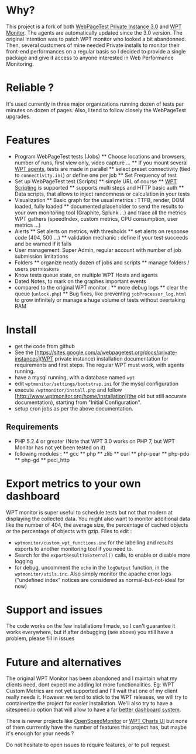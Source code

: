 # Why?

This project is a fork of both [WebPageTest Private Instance 3.0](https://github.com/WPO-Foundation/webpagetest/releases/tag/WebPageTest-3.0) and [WPT Monitor](http://www.wptmonitor.org/). The agents are automatically updated since the 3.0 version. The original intention was to patch WPT monitor who looked a bit abandonned. Then, several customers of mine needed Private installs to monitor their front-end performances on a regular basis so I decided to provide a single package and give it access to anyone interested in Web Performance Monitoring.

# Reliable ?

It's used currently in three major organizations running dozen of tests per minutes on dozen of pages.
Also, I tend to follow closely the WebPageTest upgrades.

# Features

* Program WebPageTest tests (Jobs)
** Choose locations and browsers, number of runs, first view only, video capture …
** If you mount several [WPT agents](https://sites.google.com/a/webpagetest.org/docs/private-instances#TOC-Test-Machine-s-1), tests are made in parallel
** select preset connectivity (tied to ```connectivity.ini```) or define one per job
** Set Frequency of test
* Set up WebPageTest test (Scripts)
** simple URL of course
** [WPT Scripting](https://sites.google.com/a/webpagetest.org/docs/using-webpagetest/scripting) is supported
** supports multi steps and HTTP basic auth
** Data scripts, that allows to inject randomness or calculation in your tests
* Visualization
** Basic graph for the usual metrics : TTFB, render, DOM loaded, fully loaded
** documented placeholder to send the results to your own monitoring tool (Graphite, Splunk …) and trace all the metrics WPT gathers (speedIndex, custom metrics, CPU consumption, user metrics …)
* Alerts
** Set alerts on metrics, with thresholds
** set alerts on response code (404, 500 …)
** validation mechanic : define if your test succeeds and be warned if it fails
* User management: Super Admin, regular account with number of job submission limitations
* Folders
** organize neatly dozen of jobs and scripts
** manage folders / users permissions
* Know tests queue state, on multiple WPT Hosts and agents
* Dated Notes, to mark on the graphes important events
* compared to the original WPT monitor :
** more debug logs
** clear the queue (```unlock.php```)
** Bug fixes, like preventing ```jobProcessor_log.html``` to grow infinitely or manage a huge volume of tests without overtaking RAM

# Install

* get the code from github
* See the [https://sites.google.com/a/webpagetest.org/docs/private-instances](WPT private instance) installation documentation for requirements and first steps. The regular WPT must work, with agents running.
* have a mysql running, with a database named `wpt`
* edit `wptmonitor/settings/bootstrap.ini` for the mysql configuration
* execute `/wptmonitor/install.php` and follow [http://www.wptmonitor.org/home/installation](the old but still accurate documentation), starting from "Initial Configuration".
* setup cron jobs as per the above documentation.

## Requirements

* PHP 5.2.4 or greater (Note that WPT 3.0 works on PHP 7, but WPT Monitor has not yet been tested on it)
* following modules :
** gcc
** php
** zlib
** curl
** php-pear
** php-pdo
** php-gd
** pecl_http

# Export metrics to your own dashboard

WPT monitor is super useful to schedule tests but not that modern at displaying the collected data. You might also want to monitor additional data like the number of 404, the average size, the percentage of cached objects or the percentage of objects with gzip. Files to edit :
* `wptmonitor/custom_wpt_functions.inc` for the labelling and results exports to another monitoring tool if you need to.
* Search for the `exportResultToExternal()` calls, to enable or disable more logging
* for debug, uncomment the `echo` in the `logOutput` function, in the `wptmonitor/utils.inc`. Also simply monitor the apache error logs ("undefined index" notices are considered as normal-but-not-ideal for now)


# Support and issues

The code works on the few installations I made, so I can't guarantee it works everywhere, but if after debugging (see above) you still have a problem, please fill in issues


# Future and alternatives

The original WPT Monitor has been abandoned and I maintain what my clients need, dont expect me adding lot more functionalities. Eg: WPT Custom Metrics are not yet supported and I'll wait that one of my client really needs it.
However we tend to stick to the WPT releases, we will try to containerize the project for easier installation. We'll also try to have a sitespeed.io option that will allow to have a far [better dashboard system](https://dashboard.sitespeed.io/).

There is newer projects like [OpenSpeedMonitor](https://github.com/IteraSpeed/OpenSpeedMonitor) or [WPT Charts UI](https://github.com/trulia/webpagetest-charts-ui) but none of them currrently have the number of features this project has, but maybe it's enough for your needs ?

Do not hesitate to open issues to require features, or to pull request.
